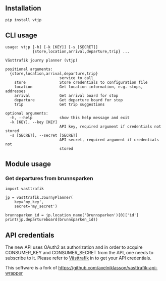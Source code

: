 ## Installation 
``` pip install vtjp ```

## CLI usage
```
usage: vtjp [-h] [-k [KEY]] [-s [SECRET]]
            {store,location,arrival,departure,trip} ...

Västtrafik journy planner (vtjp)

positional arguments:
  {store,location,arrival,departure,trip}
                        service to call
    store               Store credentials to configuration file
    location            Get location information, e.g. stops, addresses
    arrival             Get arrival board for stop
    departure           Get departure board for stop
    trip                Get trip suggestions

optional arguments:
  -h, --help            show this help message and exit
  -k [KEY], --key [KEY]
                        API key, required argument if credentials not stored
  -s [SECRET], --secret [SECRET]
                        API secret, required argument if credentials not
                        stored

```

## Module usage

### Get departures from brunnsparken
```
import vasttrafik

jp = vasttrafik.JournyPlanner(
    key='my_key',
    secret='my_secret')

brunnsparken_id = jp.location_name('Brunnsparken')[0]['id']
print(jp.departureboard(brunnsparken_id))
```

## API credentials
The new API uses OAuth2 as authorization and in order to acquire CONSUMER_KEY and CONSUMER_SECRET from the API, one needs to subscribe to it. Please refer to [Västtrafik](https://labs.vasttrafik.se) in to get your API credentials.


This software is a fork of https://github.com/axelniklasson/vasttrafik-api-wrapper
